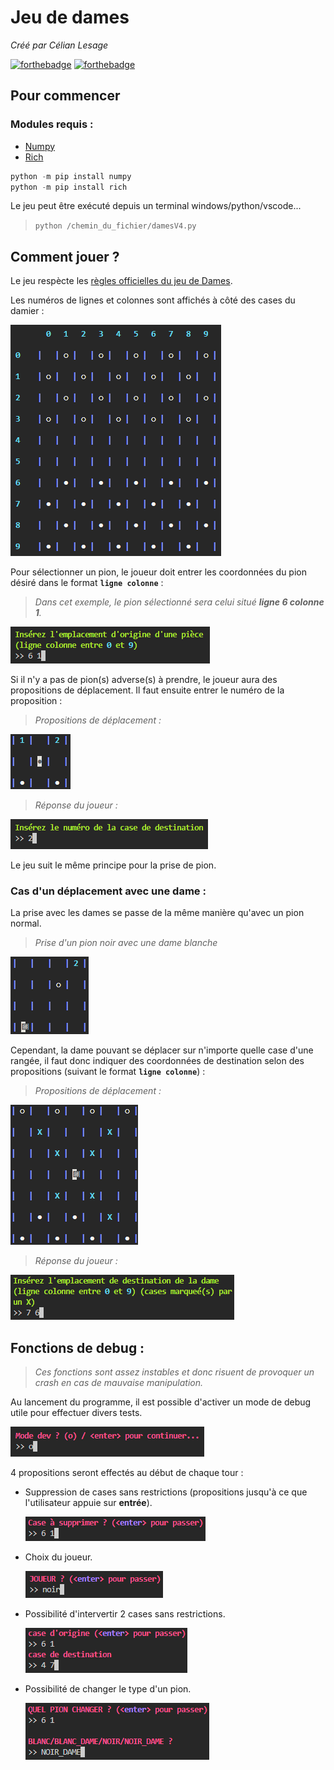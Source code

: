 # Jeu de dames
_Créé par Célian Lesage_

[![forthebadge](https://forthebadge.com/images/badges/made-with-python.svg)](https://forthebadge.com) [![forthebadge](https://forthebadge.com/images/badges/built-with-love.svg)](https://forthebadge.com)
## Pour commencer

### Modules requis :

* [Numpy](https://github.com/numpy/numpy)
* [Rich](https://github.com/Textualize/rich)
```powershell
python -m pip install numpy
python -m pip install rich
```

Le jeu peut être exécuté depuis un terminal windows/python/vscode...

>`python /chemin_du_fichier/damesV4.py`

## Comment jouer ?
Le jeu respècte les [règles officielles du jeu de Dames](http://www.ffjd.fr/Web/index.php?page=reglesdujeu).

Les numéros de lignes et colonnes sont affichés à côté des cases du damier :

![Image](img/damier.png)

Pour sélectionner un pion, le joueur doit entrer les coordonnées du pion désiré dans le format **`ligne colonne`** :

>*Dans cet exemple, le pion sélectionné sera celui situé **ligne 6 colonne 1**.*

![Image](img/exemple1.png)

Si il n'y a pas de pion(s) adverse(s) à prendre, le joueur aura des propositions de déplacement. Il faut ensuite entrer le numéro de la proposition :

>*Propositions de déplacement :*

![Image](img/exemple2.png)

>*Réponse du joueur :* 

![Image](img/exemple3.png)

Le jeu suit le même principe pour la prise de pion.

### Cas d'un déplacement avec une dame :

La prise avec les dames se passe de la même manière qu'avec un pion normal.

>*Prise d'un pion noir avec une dame blanche*

![Image](img/exemple4.png)

Cependant, la dame pouvant se déplacer sur n'importe quelle case d'une rangée, il faut donc indiquer des coordonnées de destination selon des propositions (suivant le format **`ligne colonne`**) :

>*Propositions de déplacement :*

![Image](img/exemple5.png)

>*Réponse du joueur :*

![Image](img/exemple6.png)

## Fonctions de debug :

>*Ces fonctions sont assez instables et donc risuent de provoquer un crash en cas de mauvaise manipulation.*

Au lancement du programme, il est possible d'activer un mode de debug utile pour effectuer divers tests.

![Image](img/exemple7.png)

4 propositions seront effectés au début de chaque tour :

* Suppression de cases sans restrictions (propositions jusqu'à ce que l'utilisateur appuie sur **entrée**).

    ![Image](img/exemple8.png)

* Choix du joueur.

    ![Image](img/exemple9.png)


* Possibilité d'intervertir 2 cases sans restrictions.

    ![Image](img/exemple10.png)

* Possibilité de changer le type d'un pion.

    ![Image](img/exemple11.png)